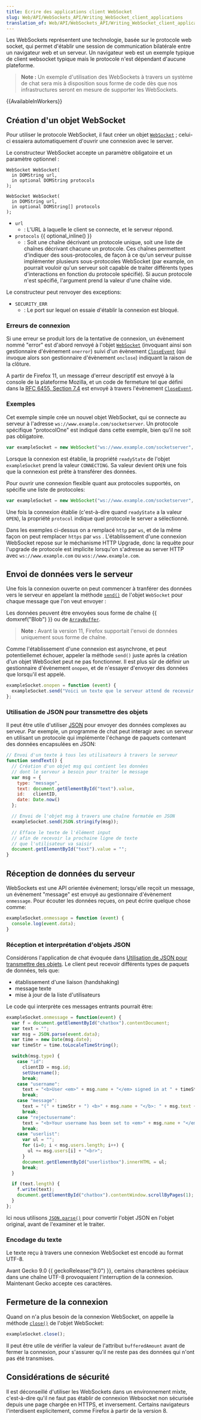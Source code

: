 ```yaml
---
title: Ecrire des applications client WebSocket
slug: Web/API/WebSockets_API/Writing_WebSocket_client_applications
translation_of: Web/API/WebSockets_API/Writing_WebSocket_client_applications
---
```


Les WebSockets représentent une technologie, basée sur le protocole web socket, qui permet d'établir une session de communication bilatérale entre un navigateur web et un serveur. Un navigateur web est un exemple typique de client websocket typique mais le protocole n'est dépendant d'aucune plateforme.

> **Note :** Un exemple d'utilisation des WebSockets à travers un système de chat sera mis à disposition sous forme de code dès que nos infrastructures seront en mesure de supporter les WebSockets.

{{AvailableInWorkers}}

## Création d'un objet WebSocket

Pour utiliser le protocole WebSocket, il faut créer un objet [`WebSocket`](/en/WebSockets/WebSockets_reference/WebSocket) ; celui-ci essaiera automatiquement d'ouvrir une connexion avec le server.

Le constructeur WebSocket accepte un paramètre obligatoire et un paramètre optionnel :

```
WebSocket WebSocket(
  in DOMString url,
  in optional DOMString protocols
);

WebSocket WebSocket(
  in DOMString url,
  in optional DOMString[] protocols
);
```

- `url`
  - : L'URL à laquelle le client se connecte, et le serveur répond.
- `protocols` {{ optional_inline() }}
  - : Soit une chaîne décrivant un protocole unique, soit une liste de chaînes décrivant chacune un protocole. Ces chaînes permettent d'indiquer des sous-protocoles, de façon à ce qu'un serveur puisse implémenter plusieurs sous-protocoles WebSocket (par example, on pourrait vouloir qu'un serveur soit capable de traiter différents types d'interactions en fonction du protocole spécifié). Si aucun protocole n'est spécifié, l'argument prend la valeur d'une chaîne vide.

Le constructeur peut renvoyer des exceptions:

- `SECURITY_ERR`
  - : Le port sur lequel on essaie d'établir la connexion est bloqué.

<!---->

### Erreurs de connexion

Si une erreur se produit lors de la tentative de connexion, un évènement nommé "error" est d'abord renvoyé à l'objet  [`WebSocket`](/en/WebSockets/WebSockets_reference/WebSocket) (invoquant ainsi son gestionnaire d'évènement `onerror`) suivi d'un évènement [`CloseEvent`](/en/WebSockets/WebSockets_reference/CloseEvent) (qui invoque alors son gestionnaire d'évènement `onclose`) indiquant la raison de la clôture.

A partir de Firefox 11, un message d'erreur descriptif est envoyé à la console de la plateforme Mozilla, et un code de fermeture tel que défini dans la [RFC 6455, Section 7.4](http://tools.ietf.org/html/rfc6455#section-7.4) est envoyé à travers l'évènement [`CloseEvent`](/en/WebSockets/WebSockets_reference/CloseEvent).

### Exemples

Cet exemple simple crée un nouvel objet WebSocket, qui se connecte au serveur à l'adresse `ws://www.example.com/socketserver`. Un protocole spécifique "protocolOne" est indiqué dans cette exemple, bien qu'il ne soit pas obligatoire.

```js
var exampleSocket = new WebSocket("ws://www.example.com/socketserver", "protocolOne");
```

Lorsque la connexion est établie, la propriété `readyState` de l'objet `exampleSocket` prend la valeur `CONNECTING`. Sa valeur devient `OPEN` une fois que la connexion est prête à transférer des données.

Pour ouvrir une connexion flexible quant aux protocoles supportés, on spécifie une liste de protocoles:

```js
var exampleSocket = new WebSocket("ws://www.example.com/socketserver", ["protocolOne", "protocolTwo"]);
```

Une fois la connexion établie (c'est-à-dire quand `readyState` a la valeur `OPEN`), la propriété `protocol` indique quel protocole le server a sélectionné.

Dans les exemples ci-dessus on a remplacé  `http` par `ws`, et de la même façon on peut remplacer `https` par  `wss` . L'établissement d'une connexion WebSocket repose sur le méchanisme HTTP Upgrade, donc la requête pour l'upgrade de protocole est implicite lorsqu'on s'adresse au server HTTP avec `ws://www.example.com` ou `wss://www.example.com`.

## Envoi de données vers le serveur

Une fois la connexion ouverte on peut commencer à tranférer des données vers le serveur en appelant la méthode  [`send()`](</en/WebSockets/WebSockets_reference/WebSocket#send()>) de l'objet `WebSocket` pour chaque message que l'on veut envoyer :

Les données peuvent être envoyées sous forme de chaîne {{ domxref("Blob") }} ou de  [`ArrayBuffer`](/en/JavaScript_typed_arrays/ArrayBuffer).

> **Note :** Avant la version 11, Firefox supportait l'envoi de données uniquement sous forme de chaîne.

Comme l'établissement d'une connexion est asynchrone, et peut potentiellemet échouer, appeler la méthode `send()` juste après la création d'un objet WebSocket peut ne pas fonctionner. Il est plus sûr de définir un gestionnaire d'évènement `onopen`, et de n'essayer d'envoyer des données que lorsqu'il est appelé.

```js
exampleSocket.onopen = function (event) {
  exampleSocket.send("Voici un texte que le serveur attend de recevoir dès que possible !");
};
```

### Utilisation de JSON pour transmettre des objets

Il peut être utile d'utiliser [JSON](/en/JSON) pour envoyer des données complexes au serveur. Par exemple, un programme de chat peut interagir avec un serveur en utilisant un protocole qui implémente l'échange de paquets contenant des données encapsulées en JSON:

```js
// Envoi d'un texte à tous les utilisateurs à travers le serveur
function sendText() {
  // Création d'un objet msg qui contient les données
  // dont le serveur a besoin pour traiter le message
  var msg = {
    type: "message",
    text: document.getElementById("text").value,
    id:   clientID,
    date: Date.now()
  };

  // Envoi de l'objet msg à travers une chaîne formatée en JSON
  exampleSocket.send(JSON.stringify(msg));

  // Efface le texte de l'élément input
  // afin de recevoir la prochaine ligne de texte
  // que l'utilisateur va saisir
  document.getElementById("text").value = "";
}
```

## Réception de données du serveur

WebSockets est une API orientée évènement; lorsqu'elle reçoit un message, un évènement "message" est envoyé au gestionnaire d'évènement `onmessage`. Pour écouter les données reçues, on peut écrire quelque chose comme:

```js
exampleSocket.onmessage = function (event) {
  console.log(event.data);
}
```

### Réception et interprétation d'objets JSON

Considérons l'application de chat évoquée dans [Utilisation de JSON pour transmettre des objets](#utilisation_de_json_pour_transmettre_des_objets). Le client peut recevoir différents types de paquets de données, tels que:

- établissement d'une liaison (handshaking)
- message texte
- mise à jour de la liste d'utilisateurs

Le code qui interprète ces messages entrants pourrait être:

```js
exampleSocket.onmessage = function(event) {
  var f = document.getElementById("chatbox").contentDocument;
  var text = "";
  var msg = JSON.parse(event.data);
  var time = new Date(msg.date);
  var timeStr = time.toLocaleTimeString();

  switch(msg.type) {
    case "id":
      clientID = msg.id;
      setUsername();
      break;
    case "username":
      text = "<b>User <em>" + msg.name + "</em> signed in at " + timeStr + "</b><br>";
      break;
    case "message":
      text = "(" + timeStr + ") <b>" + msg.name + "</b>: " + msg.text + "<br>";
      break;
    case "rejectusername":
      text = "<b>Your username has been set to <em>" + msg.name + "</em> because the name you chose is in use.</b><br>"
      break;
    case "userlist":
      var ul = "";
      for (i=0; i < msg.users.length; i++) {
        ul += msg.users[i] + "<br>";
      }
      document.getElementById("userlistbox").innerHTML = ul;
      break;
  }

  if (text.length) {
    f.write(text);
    document.getElementById("chatbox").contentWindow.scrollByPages(1);
  }
};
```

Ici nous utilisons [`JSON.parse()`](/en/JavaScript/Reference/Global_Objects/JSON/parse) pour convertir l'objet JSON en l'objet original, avant de l'examiner et le traiter.

### Encodage du texte

Le texte reçu à travers une connexion WebSocket est encodé au format UTF-8.

Avant Gecko 9.0 {{ geckoRelease("9.0") }}, certains charactères spéciaux dans une chaîne UTF-8 provoquaient l'interruption de la connexion. Maintenant Gecko accepte ces caractères.

## Fermeture de la connexion

Quand on n'a plus besoin de la connexion WebSocket, on appelle la méthode [`close()`](</en/WebSockets/WebSockets_reference/WebSocket#close()>) de l'objet WebSocket:

```js
exampleSocket.close();
```

Il peut être utile de vérifier la valeur de l'attribut `bufferedAmount` avant de fermer la connexion, pour s'assurer qu'il ne reste pas des données qui n'ont pas été transmises.

## Considérations de sécurité

Il est déconseillé d'utiliser les WebSockets dans un environnement mixte, c'est-à-dire qu'il ne faut pas établir de connexion Websocket non sécurisée depuis une page chargée en HTTPS, et inversement. Certains navigateurs l'interdisent explicitement, comme Firefox à partir de la version 8.
